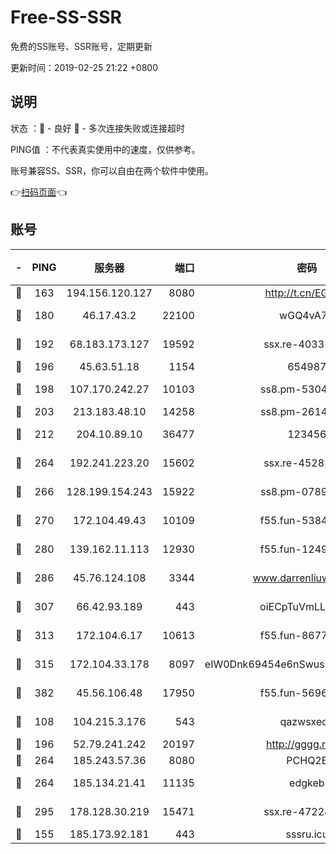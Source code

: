# Free-SS-SSR

免费的SS账号、SSR账号，定期更新

更新时间：2019-02-25 21:22 +0800

## 说明

状态     ：🙂 - 良好 🙁 - 多次连接失败或连接超时

PING值   ：不代表真实使用中的速度，仅供参考。

账号兼容SS、SSR，你可以自由在两个软件中使用。

👉[扫码页面](https://liesauer.github.io/free-ss-ssr.github.io/)👈

## 账号

|-|PING|服务器|端口|密码|加密方式|区域|
|:----:|:----:|:-----:|-----:|:----:|:----:|:----:|
|🙂|163|194.156.120.127|8080|http://t.cn/EGJIyrl|rc4-md5|RU|
|🙂|180|46.17.43.2|22100|wGQ4vA7D|aes-256-gcm|RU|
|🙂|192|68.183.173.127|19592|ssx.re-40331620|aes-256-cfb|US|
|🙂|196|45.63.51.18|1154|654987|chacha20|US|
|🙂|198|107.170.242.27|10103|ss8.pm-53046125|aes-256-cfb|US|
|🙂|203|213.183.48.10|14258|ss8.pm-26148872|rc4-md5|RU|
|🙂|212|204.10.89.10|36477|123456|aes-256-cfb|US|
|🙂|264|192.241.223.20|15602|ssx.re-45282042|aes-256-cfb|US|
|🙂|266|128.199.154.243|15922|ss8.pm-07891241|aes-256-cfb|SG|
|🙂|270|172.104.49.43|10109|f55.fun-53847756|aes-256-cfb|SG|
|🙂|280|139.162.11.113|12930|f55.fun-12490271|aes-256-cfb|SG|
|🙂|286|45.76.124.108|3344|www.darrenliuwei.com|aes-256-cfb|AU|
|🙂|307|66.42.93.189|443|oiECpTuVmLLxk4Ts|aes-256-cfb|US|
|🙂|313|172.104.6.17|10613|f55.fun-86773289|aes-256-cfb|US|
|🙂|315|172.104.33.178|8097|eIW0Dnk69454e6nSwuspv9DmS201tQ0D|aes-256-cfb|SG|
|🙂|382|45.56.106.48|17950|f55.fun-56968028|aes-256-cfb|US|
|🙂|108|104.215.3.176|543|qazwsxedc|aes-256-gcm|JP|
|🙂|196|52.79.241.242|20197|http://gggg.rocks|chacha20|KR|
|🙂|264|185.243.57.36|8080|PCHQ2E|rc4-md5|US|
|🙂|264|185.134.21.41|11135|edgkeb|aes-256-cfb|GB|
|🙂|295|178.128.30.219|15471|ssx.re-47228758|aes-256-cfb|SG|
|🙁|155|185.173.92.181|443|sssru.icu|rc4-md5|RU|
